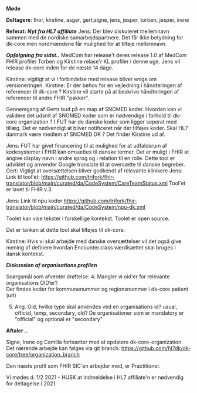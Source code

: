 **Møde**

**Deltagere**: thor, kirstine, asger, gert,signe, jens, jesper, torben, jesper, irene  


**Referat:**
***Nyt fra HL7 affiliate***
Jens: Der blev diskuteret mellemnavn sammen med de nordiske samarbejdspartnere.
Det får ikke  betydning for dk-core men nordmændene får mulighed for at tilføje mellemnavn.

***Opfølgning fra sidst..***
MedCom har release't deres release 1.0 af MedCom FHIR profiler
Torben og Kirstine relase'r KL profiler i denne uge.
Jens vil release dk-core inden for de næste 14 dage.

Kirstine: vigitigt at vi i forbindelse med release bliver enige om versioneringen.
Kirstine: Er der behov for en vejledning i håndteringen af referencer til dk-core ?
Kirstine vil starte på at beskrive håndteringen af referencer til andre FHIR "pakker". 


Gennemgang af Gerts bud på en map af SNOMED koder.
Hvordan kan vi validere det udsnit af SNOMED koder som er nødvendige i forhold til dk-core organization ?
I FUT har de danske koder som ligger seperat med tillæg. Det er nødvendigt at bliver notificeret når der tilføjes koder.
Skal HL7 danmark være medlem af SNOMED DK ? Det finder Kirstine ud af.

Jens: FUT har givet financering til at mulighed for at  udfaldsrum af kodesystemer i FHIR kan omsættes til danske termer.
Det er muligt i FHIR at angive display navn i andre sprog og i relation til en rolle.
Dette tool er udviklet og anvender Google translate til at oversætte til danske begreber.
Gert: Vigtigt at oversættelsen bliver godkendt af relevante klinikere 
Jens: Link til tool'et:
https://github.com/trifork/fhir-translator/blob/main/curated/da/CodeSystem/CareTeamStatus.xml
Tool'et er lavet til FHIR v.3.

Jens: Link til npu koder 
https://github.com/trifork/fhir-translator/blob/main/curated/da/CodeSystem/npu-dk.xml

Toolet kan vise tekster i forskellige kontekst.
Toolet er open source.

Det er tanken at dette tool skal tilføjes til dk-core.

Kirstine: Hvis vi skal arbejde med danske oversættelser vil det også give mening af definere hvordan Encounter.class værdisættet skal bruges i dansk kontekst.


***Diskussion af organisations profilen***



Soørgsmål som afventer drøftelse:
4. Mangler vi oid'er for relevante organisations OID’er?  
Der findes koder for kommunenummer og regionsnummer i dk-core patient (url)

5. Ang. Oid, hvilke type skal anvendes ved en organisations id?  usual, official, temp, secondary, old? 
De organisationer som er mandatory er "official" og optional er "secondary"

**Aftaler ..**


Signe, Irene og Camilla fortsætter med at opdatere dk-core-organization.
Det nærende arbejde kan følges via git branch:
https://github.com/hl7dk/dk-core/tree/organization_branch


Den næste profil som FHIR SIC'en arbejder med, er Practitioner.

Vi mødes d. 1/2  2021 - HUSK at indmeldelse i HL7 affiliate'n er nødvendig for deltagelse i 2021.


 

 